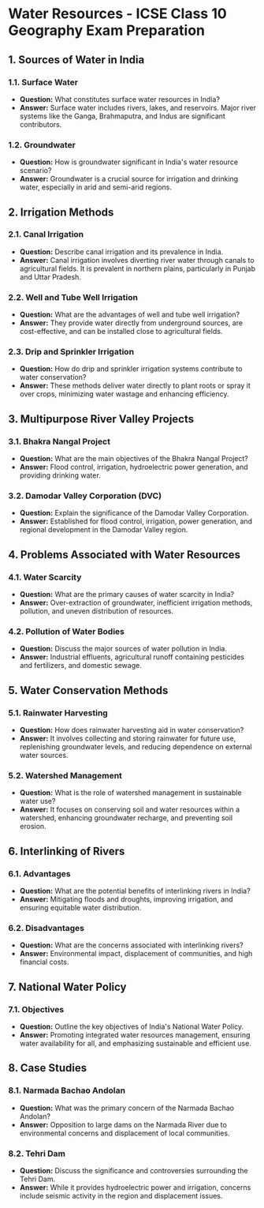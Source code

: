# Water Resources - ICSE Class 10 Geography Exam Preparation

## 1. **Sources of Water in India**

### **1.1. Surface Water**
- **Question:** What constitutes surface water resources in India?
- **Answer:** Surface water includes rivers, lakes, and reservoirs. Major river systems like the Ganga, Brahmaputra, and Indus are significant contributors.

### **1.2. Groundwater**
- **Question:** How is groundwater significant in India's water resource scenario?
- **Answer:** Groundwater is a crucial source for irrigation and drinking water, especially in arid and semi-arid regions.

## 2. **Irrigation Methods**

### **2.1. Canal Irrigation**
- **Question:** Describe canal irrigation and its prevalence in India.
- **Answer:** Canal irrigation involves diverting river water through canals to agricultural fields. It is prevalent in northern plains, particularly in Punjab and Uttar Pradesh.

### **2.2. Well and Tube Well Irrigation**
- **Question:** What are the advantages of well and tube well irrigation?
- **Answer:** They provide water directly from underground sources, are cost-effective, and can be installed close to agricultural fields.

### **2.3. Drip and Sprinkler Irrigation**
- **Question:** How do drip and sprinkler irrigation systems contribute to water conservation?
- **Answer:** These methods deliver water directly to plant roots or spray it over crops, minimizing water wastage and enhancing efficiency.

## 3. **Multipurpose River Valley Projects**

### **3.1. Bhakra Nangal Project**
- **Question:** What are the main objectives of the Bhakra Nangal Project?
- **Answer:** Flood control, irrigation, hydroelectric power generation, and providing drinking water.

### **3.2. Damodar Valley Corporation (DVC)**
- **Question:** Explain the significance of the Damodar Valley Corporation.
- **Answer:** Established for flood control, irrigation, power generation, and regional development in the Damodar Valley region.

## 4. **Problems Associated with Water Resources**

### **4.1. Water Scarcity**
- **Question:** What are the primary causes of water scarcity in India?
- **Answer:** Over-extraction of groundwater, inefficient irrigation methods, pollution, and uneven distribution of resources.

### **4.2. Pollution of Water Bodies**
- **Question:** Discuss the major sources of water pollution in India.
- **Answer:** Industrial effluents, agricultural runoff containing pesticides and fertilizers, and domestic sewage.

## 5. **Water Conservation Methods**

### **5.1. Rainwater Harvesting**
- **Question:** How does rainwater harvesting aid in water conservation?
- **Answer:** It involves collecting and storing rainwater for future use, replenishing groundwater levels, and reducing dependence on external water sources.

### **5.2. Watershed Management**
- **Question:** What is the role of watershed management in sustainable water use?
- **Answer:** It focuses on conserving soil and water resources within a watershed, enhancing groundwater recharge, and preventing soil erosion.

## 6. **Interlinking of Rivers**

### **6.1. Advantages**
- **Question:** What are the potential benefits of interlinking rivers in India?
- **Answer:** Mitigating floods and droughts, improving irrigation, and ensuring equitable water distribution.

### **6.2. Disadvantages**
- **Question:** What are the concerns associated with interlinking rivers?
- **Answer:** Environmental impact, displacement of communities, and high financial costs.

## 7. **National Water Policy**

### **7.1. Objectives**
- **Question:** Outline the key objectives of India's National Water Policy.
- **Answer:** Promoting integrated water resources management, ensuring water availability for all, and emphasizing sustainable and efficient use.

## 8. **Case Studies**

### **8.1. Narmada Bachao Andolan**
- **Question:** What was the primary concern of the Narmada Bachao Andolan?
- **Answer:** Opposition to large dams on the Narmada River due to environmental concerns and displacement of local communities.

### **8.2. Tehri Dam**
- **Question:** Discuss the significance and controversies surrounding the Tehri Dam.
- **Answer:** While it provides hydroelectric power and irrigation, concerns include seismic activity in the region and displacement issues.

